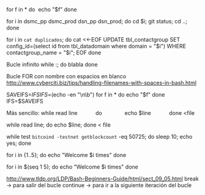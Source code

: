for f in *
do
  echo "$f"
done

for i in dsmc_pp dsmc_prod dsn_pp dsn_prod; do cd $i; git status; cd ..; done

for i in `cat duplicados`; do cat <<-EOF
UPDATE tbl_contactgroup SET config_id=(select id from tbl_datadomain where domain = "$i") WHERE contactgroup_name = "$i";
EOF
done



Bucle infinito
while :; do
  blabla
done


Bucle FOR con nombre con espacios en blanco
http://www.cyberciti.biz/tips/handling-filenames-with-spaces-in-bash.html

SAVEIFS=$IFS
IFS=$(echo -en "\n\b")
for f in *
do
 echo "$f"
done
IFS=$SAVEIFS


Más sencillo:
while read line           
do           
     echo $line           
done <file

while read line; do echo $line; done < file

while test `bitcoind -testnet getblockcount` -eq 50725; do sleep 10; echo yes; done

for i in {1..5}; do
   echo "Welcome $i times"
done

for i in $(seq 1 5); do
   echo "Welcome $i times"
done


http://www.tldp.org/LDP/Bash-Beginners-Guide/html/sect_09_05.html
break -> para salir del bucle
continue -> para ir a la siguiente iteración del bucle
